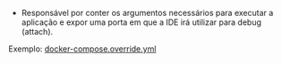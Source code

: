 * Responsável por conter os argumentos necessários para executar a aplicação e expor uma porta em que a IDE irá utilizar para debug (attach).

Exemplo:
[docker-compose.override.yml](../docker-compose.override.yml)